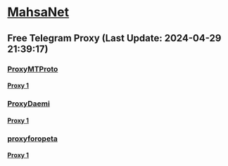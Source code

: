 
# [MahsaNet](https://t.me/mahsa_net)
## Free Telegram Proxy (Last Update: 2024-04-29 21:39:17)
### [ProxyMTProto](https://t.me/ProxyMTProto)
#### [Proxy 1](tg://proxy?server=88.99.83.14&port=8085&secret=FgMBAgABAAH8AwOG4kw63Q%3D%3D)
### [ProxyDaemi](https://t.me/ProxyDaemi)
#### [Proxy 1](tg://proxy?server=89.41.181.118&port=443&secret=ee1603010200010001fc030386e24c3add76616e2e6e616a76612e636f6d)
### [proxyforopeta](https://t.me/proxyforopeta)
#### [Proxy 1](tg://proxy?server=89.41.181.118&port=443&secret=ee1603010200010001fc030386e24c3add76616e2e6e616a76612e636f6d)

    